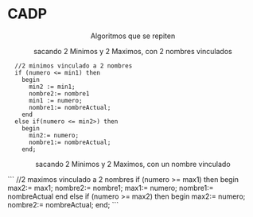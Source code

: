 # CADP

<p align="center">Algoritmos que se repiten</p>

<p align="center">sacando 2 Minimos y 2 Maximos, con 2 nombres vinculados </p>

```
  //2 minimos vinculado a 2 nombres
  if (numero <= min1) then
    begin
      min2 := min1;
      nombre2:= nombre1
      min1 := numero;
      nombre1:= nombreActual;
    end
  else if(numero <= min2>) then
    begin
      min2:= numero;
      nombre1:= nombreActual;
    end;
```

<p align="center">sacando 2 Minimos y 2 Maximos, con un nombre vinculado</p>
  ```
     //2 maximos vinculado a 2 nombres
  if (numero >= max1) then
    begin
      max2:= max1;
      nombre2:= nombre1;
      max1:= numero;
      nombre1:= nombreActual
    end
  else if (numero >= max2) then
    begin
      max2:= numero;
      nombre2:= nombreActual;
    end; 
  ```
